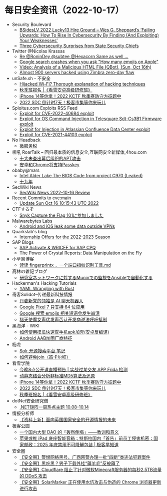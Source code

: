 # 每日安全资讯（2022-10-17）

- Security Boulevard
  - [BSidesLV 2022 Lucky13 Hire Ground – Wes G. Sheppard’s ‘Failing Upwards: How To Rise In Cybersecurity By Finding (And Exploiting) Your Weaknesses’](https://securityboulevard.com/2022/10/bsideslv-2022-lucky13-hire-ground-wes-g-sheppards-failing-upwards-how-to-rise-in-cybersecurity-by-finding-and-exploiting-your-weaknesses/)
  - [Three Cybersecurity Surprises from State Security Chiefs](https://securityboulevard.com/2022/10/three-cybersecurity-surprises-from-state-security-chiefs/)
- Twitter @Nicolas Krassas
  - [Re @RoninDey @subtee @Hexacorn Same as well …](https://twitter.com/Dinosn/status/1581655476332531715)
  - [Google search crashes when you ask "How many emojis on Apple"](https://twitter.com/Dinosn/status/1581560284522885127)
  - [Video: Analysis of a Malicious HTML File (QBot), (Sun, Oct 16th)](https://twitter.com/Dinosn/status/1581560013977309184)
  - [Almost 900 servers hacked using Zimbra zero-day flaw](https://twitter.com/Dinosn/status/1581542896003846144)
- unSafe.sh - 不安全
  - [Hijacked Wi-Fi? Thorough explanation of hacking techniques](https://buaq.net/go-131133.html)
  - [秋季班报名 |《看雪安卓高级研修班》](https://buaq.net/go-131151.html)
  - [iPhone 14等你拿！2022 KCTF 秋季赛防守方征题中](https://buaq.net/go-131153.html)
  - [2022 SDC 倒计时7天！极客市集等你来玩儿](https://buaq.net/go-131152.html)
- Sploitus.com Exploits RSS Feed
  - [Exploit for CVE-2022-40684 exploit](https://sploitus.com/exploit?id=A74FC70F-51E2-5B48-AC8B-D73376E8A78F&utm_source=rss&utm_medium=rss)
  - [Exploit for OS Command Injection in Telesquare Sdt-Cs3B1 Firmware exploit](https://sploitus.com/exploit?id=2B2E61F0-0BE6-5E6D-B298-D7F09B622C2E&utm_source=rss&utm_medium=rss)
  - [Exploit for Injection in Atlassian Confluence Data Center exploit](https://sploitus.com/exploit?id=321617C5-08C5-5919-9510-2571831D052E&utm_source=rss&utm_medium=rss)
  - [Exploit for CVE-2021-44103 exploit](https://sploitus.com/exploit?id=A00E4CA2-764A-5006-9E88-00CDF5E0C3A9&utm_source=rss&utm_medium=rss)
- No Headback
  - [微服务税](http://xargin.com/microservice-tax-and-grpc-mock/)
- 嘶吼 RoarTalk – 回归最本质的信息安全,互联网安全新媒体,4hou.com
  - [十大未查出幕后组织的APT攻击](https://www.4hou.com/posts/BEjn)
  - [安卓和Chrome将支持Passkey](https://www.4hou.com/posts/xjxn)
- obaby@mars
  - [Intel Alder Lake The BIOS Code from project C970 (Leaked)](http://h4ck.org.cn/2022/10/intel-alder-lake-the-bios-code-from-project-c970-leaked/)
  - [十九年](http://h4ck.org.cn/2022/10/%e5%8d%81%e4%b9%9d%e5%b9%b4/)
- SecWiki News
  - [SecWiki News 2022-10-16 Review](http://www.sec-wiki.com/?2022-10-16)
- Recent Commits to cve:main
  - [Update Sun Oct 16 10:15:43 UTC 2022](https://github.com/trickest/cve/commit/83d924f5365ba5e36a7e59ed5a44252adfd4011f)
- CTFするぞ
  - [Snyk Capture the Flag 101に参加しました](https://ptr-yudai.hatenablog.com/entry/2022/10/16/185229)
- Malwarebytes Labs
  - [Android and iOS leak some data outside VPNs](https://www.malwarebytes.com/blog/news/2022/10/android-and-ios-suffer-from-leaky-tunnels)
- Quarkslab's blog
  - [Internship Offers for the 2022-2023 Season](http://blog.quarkslab.com/internship-offers-for-the-2022-2023-season.html)
- SAP Blogs
  - [SAP Activate & WRICEF for SAP CPQ](https://blogs.sap.com/2022/10/16/sap-activate-wricef-for-sap-cpq/)
  - [The Power of Crystal Reports: Data Manipulation on the Fly](https://blogs.sap.com/2022/10/16/the-power-of-crystal-reports-data-manipulation-on-the-fly/)
- 小草窝博客
  - [读读 fingerprintx ，一个端口指纹识别工具.md](https://x.hacking8.com/post-446.html)
- 高林の雑記ブログ
  - [研究室ネットワークに対するMuninでの監視をAnsibleで自動化する](https://kakyouim.hatenablog.com/entry/2022/10/17/010445)
- Hackerman's Hacking Tutorials
  - [YAML Wrangling with Rust](https://parsiya.net/blog/2022-10-16-yaml-wrangling-with-rust/)
- 奇客Solidot–传递最新科技情报
  - [丹麦新党的领袖是 AI 聊天机器人](https://www.solidot.org/story?sid=73072)
  - [Google Pixel 7 只支持 64 位应用](https://www.solidot.org/story?sid=73071)
  - [Google 搜索 emojis 相关短语会发生崩溃](https://www.solidot.org/story?sid=73070)
  - [猎天使魔女声优发声否认开发商说法呼吁抵制](https://www.solidot.org/story?sid=73069)
- 黑海洋 - WIKI
  - [如何使用摸瓜快速查手机apk加壳(安卓反编译)](https://blog.upx8.com/3048)
  - [Android AAB加固厂商特征](https://blog.upx8.com/3047)
- 杨龙
  - [Solr 开源搜索平台 笔记](https://www.yanglong.pro/solr-%e5%bc%80%e6%ba%90%e6%90%9c%e7%b4%a2%e5%b9%b3%e5%8f%b0%e7%ac%94%e8%ae%b0/)
  - [如何避免join（笛卡尔积）](https://www.yanglong.pro/%e5%a6%82%e4%bd%95%e9%81%bf%e5%85%8djoin%ef%bc%88%e7%ac%9b%e5%8d%a1%e5%b0%94%e7%a7%af%ef%bc%89/)
- 看雪学院
  - [今晚8点公开课直播预告 | 实战过某交友 APP Frida 检测](https://mp.weixin.qq.com/s?__biz=MjM5NTc2MDYxMw==&mid=2458476780&idx=1&sn=4652f7fd14c011f7de344301c3758c56&chksm=b18e506686f9d970061050337f178c56fc0c11cf7e743d951e7621e64b507a7d05044feb5257&scene=58&subscene=0#rd)
  - [动静态结合分析非标准MD5算法及还原](https://mp.weixin.qq.com/s?__biz=MjM5NTc2MDYxMw==&mid=2458476780&idx=2&sn=cf9ad8790c78e2a1f67cd5d3d6606b69&chksm=b18e506686f9d970d035ab0af5f2c8884ed1c724b41f622aba20c4de944681f103de95ff6e2e&scene=58&subscene=0#rd)
  - [iPhone 14等你拿！2022 KCTF 秋季赛防守方征题中](https://mp.weixin.qq.com/s?__biz=MjM5NTc2MDYxMw==&mid=2458476780&idx=3&sn=43cf4e4c5424753a3c819f930738e2d1&chksm=b18e506686f9d9706f4fc48b88d330096318d9b3b9ea2b02b7453258d8aae38d6e246d244a66&scene=58&subscene=0#rd)
  - [2022 SDC 倒计时7天！极客市集等你来玩儿](https://mp.weixin.qq.com/s?__biz=MjM5NTc2MDYxMw==&mid=2458476780&idx=4&sn=43d7dfe72ce94ce2d97ff02acba23d0b&chksm=b18e506686f9d9700faf1ae6bd2f5821e454ca3de2e3e858fb75795826e4f719c271a80a6dc4&scene=58&subscene=0#rd)
  - [秋季班报名 |《看雪安卓高级研修班》](https://mp.weixin.qq.com/s?__biz=MjM5NTc2MDYxMw==&mid=2458476780&idx=5&sn=cf0a777db1ec3a124f5df701b6d6aec3&chksm=b18e506686f9d9708c5140e02496c1074f967de846400cb399bc84f9aac337daff8f4094e2b7&scene=58&subscene=0#rd)
- dotNet安全研究僧
  - [.NET矩阵一周热点主题 10.08-10.14](https://mp.weixin.qq.com/s?__biz=MzUyOTc3NTQ5MA==&mid=2247486668&idx=1&sn=b8560f913f7041e61e420994b4199961&chksm=fa5aa221cd2d2b37f3fcab8070b21feb3f11875d0e35cbb64eff59528a66517431d699a5aa30&scene=58&subscene=0#rd)
- 情报分析师
  - [【资料上新】面向英国国家安全的开源情报的未来](https://mp.weixin.qq.com/s?__biz=MzA3Mjc1MTkwOA==&mid=2650519107&idx=1&sn=56839da5951c62c8feb8c2d8d0a1e4d7&chksm=87169808b061111e37d6e21c8daeb79a194fccb7717dea06b9e1cb27aa419a83847793b10cb3&scene=58&subscene=0#rd)
- 极客公园
  - [一个国内大型 DAO 的「轰然倒塌」——教训和意义](https://mp.weixin.qq.com/s?__biz=MTMwNDMwODQ0MQ==&mid=2652970087&idx=1&sn=a65a789895e45cdada1fe8b8c66eb1f3&chksm=7e5461d14923e8c7edc766c1e68ac29b65e91ea9a19d9f0578bb44d4db239488d847697d9838&scene=58&subscene=0#rd)
  - [苹果或推 iPad 底座智能音箱；特斯拉国内「首告」前员工侵害机密；国家邮政：2025 年底禁用不可降解包装 | 极客早知道](https://mp.weixin.qq.com/s?__biz=MTMwNDMwODQ0MQ==&mid=2652970086&idx=1&sn=edd7b8836f54ba5149a70e99e66a7d43&chksm=7e5461d04923e8c6d17420aa5a6a5936ed6739a03919c32cf2919fbe9816b5b74f34b5bdae61&scene=58&subscene=0#rd)
- 安全圈
  - [【安全圈】警惕网络黑号，广西网警办理一批“四断”类违法犯罪案件](https://mp.weixin.qq.com/s?__biz=MzIzMzE4NDU1OQ==&mid=2652020909&idx=1&sn=29de31b3565847a94c8dd1de67ec2fad&chksm=f36f8cedc41805fbbee6dfae4a59e258d767e84ca2d227499823e97bed2a28fcc8a6f0f3227d&scene=58&subscene=0#rd)
  - [【安全圈】黑吃黑？男子下载外挂“薅羊毛”反被薅了](https://mp.weixin.qq.com/s?__biz=MzIzMzE4NDU1OQ==&mid=2652020909&idx=2&sn=f05ae2e1ac4966a79577b3198f71b892&chksm=f36f8cedc41805fb5be08d2eb213877cb2a7b5efa4b21419fe87a2ca4a4da97420d45126ba1a&scene=58&subscene=0#rd)
  - [【安全圈】Cloudflare 阻止了针对微软Minecraft服务器的每秒2.5TB流量的 DDoS 攻击](https://mp.weixin.qq.com/s?__biz=MzIzMzE4NDU1OQ==&mid=2652020909&idx=3&sn=da820fc2d32aa5c3c2969897a0de703a&chksm=f36f8cedc41805fb089417e459fdc6761c6c1c0569cbf3b2e21e7ff51c63536c8e03e9399ee2&scene=58&subscene=0#rd)
  - [【安全圈】SolarMarker 正在使用水坑攻击与伪造的 Chrome 浏览器更新进行攻击](https://mp.weixin.qq.com/s?__biz=MzIzMzE4NDU1OQ==&mid=2652020909&idx=4&sn=7309f4c1a0efeeb9151f3bdecd85bcdb&chksm=f36f8cedc41805fbc500424c24bb1e67f13e795523e88037754ac059e7ef0a542530b6d65b63&scene=58&subscene=0#rd)
